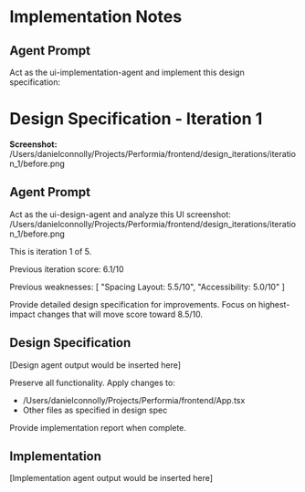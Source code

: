 # Implementation Notes

## Agent Prompt


Act as the ui-implementation-agent and implement this design specification:

# Design Specification - Iteration 1

**Screenshot:** /Users/danielconnolly/Projects/Performia/frontend/design_iterations/iteration_1/before.png

## Agent Prompt


Act as the ui-design-agent and analyze this UI screenshot:
/Users/danielconnolly/Projects/Performia/frontend/design_iterations/iteration_1/before.png

This is iteration 1 of 5.


Previous iteration score: 6.1/10

Previous weaknesses:
[
  "Spacing Layout: 5.5/10",
  "Accessibility: 5.0/10"
]

Provide detailed design specification for improvements.
Focus on highest-impact changes that will move score toward 8.5/10.


## Design Specification

[Design agent output would be inserted here]


Preserve all functionality. Apply changes to:
- /Users/danielconnolly/Projects/Performia/frontend/App.tsx
- Other files as specified in design spec

Provide implementation report when complete.


## Implementation

[Implementation agent output would be inserted here]
